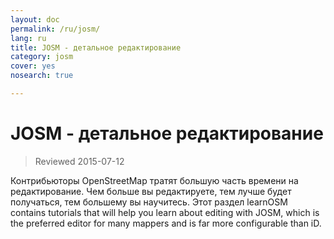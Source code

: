 ```yaml
---
layout: doc
permalink: /ru/josm/
lang: ru
title: JOSM - детальное редактирование
category: josm
cover: yes
nosearch: true

---
```


JOSM - детальное редактирование
================

> Reviewed 2015-07-12  

Контрибьюторы OpenStreetMap тратят большую часть времени на редактирование. Чем больше вы
редактируете, тем лучше будет получаться, тем большему вы научитесь. Этот раздел learnOSM
contains tutorials that will help you learn about editing with JOSM, which is the preferred editor for many mappers and is far more configurable than iD.